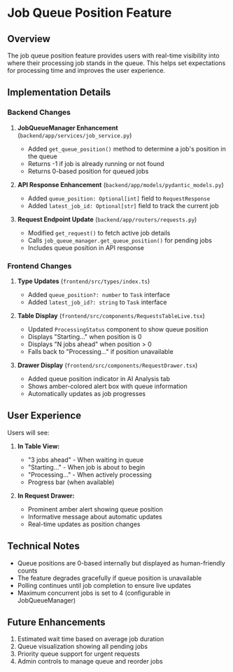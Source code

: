 # Job Queue Position Feature

## Overview

The job queue position feature provides users with real-time visibility into where their processing job stands in the queue. This helps set expectations for processing time and improves the user experience.

## Implementation Details

### Backend Changes

1. **JobQueueManager Enhancement** (`backend/app/services/job_service.py`)
   - Added `get_queue_position()` method to determine a job's position in the queue
   - Returns -1 if job is already running or not found
   - Returns 0-based position for queued jobs

2. **API Response Enhancement** (`backend/app/models/pydantic_models.py`)
   - Added `queue_position: Optional[int]` field to `RequestResponse`
   - Added `latest_job_id: Optional[str]` field to track the current job

3. **Request Endpoint Update** (`backend/app/routers/requests.py`)
   - Modified `get_request()` to fetch active job details
   - Calls `job_queue_manager.get_queue_position()` for pending jobs
   - Includes queue position in API response

### Frontend Changes

1. **Type Updates** (`frontend/src/types/index.ts`)
   - Added `queue_position?: number` to `Task` interface
   - Added `latest_job_id?: string` to `Task` interface

2. **Table Display** (`frontend/src/components/RequestsTableLive.tsx`)
   - Updated `ProcessingStatus` component to show queue position
   - Displays "Starting..." when position is 0
   - Displays "N jobs ahead" when position > 0
   - Falls back to "Processing..." if position unavailable

3. **Drawer Display** (`frontend/src/components/RequestDrawer.tsx`)
   - Added queue position indicator in AI Analysis tab
   - Shows amber-colored alert box with queue information
   - Automatically updates as job progresses

## User Experience

Users will see:

1. **In Table View:**
   - "3 jobs ahead" - When waiting in queue
   - "Starting..." - When job is about to begin
   - "Processing..." - When actively processing
   - Progress bar (when available)

2. **In Request Drawer:**
   - Prominent amber alert showing queue position
   - Informative message about automatic updates
   - Real-time updates as position changes

## Technical Notes

- Queue positions are 0-based internally but displayed as human-friendly counts
- The feature degrades gracefully if queue position is unavailable
- Polling continues until job completion to ensure live updates
- Maximum concurrent jobs is set to 4 (configurable in JobQueueManager)

## Future Enhancements

1. Estimated wait time based on average job duration
2. Queue visualization showing all pending jobs
3. Priority queue support for urgent requests
4. Admin controls to manage queue and reorder jobs